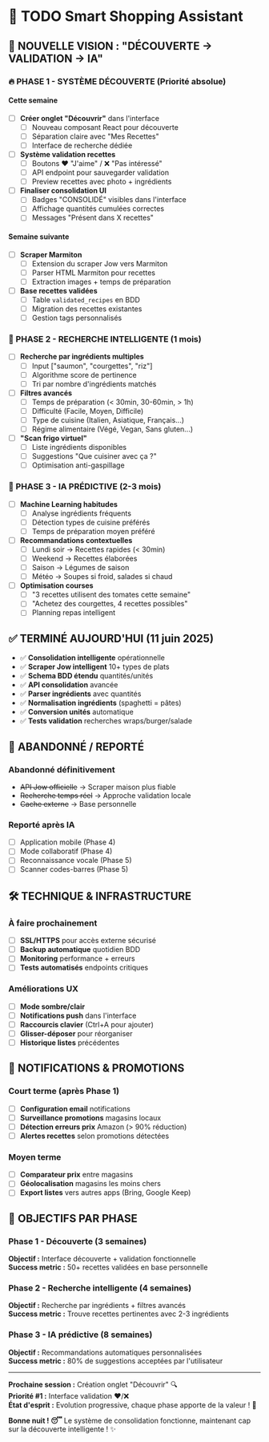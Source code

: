 # 📝 TODO Smart Shopping Assistant

## 🎯 NOUVELLE VISION : "DÉCOUVERTE → VALIDATION → IA"

### 🔥 PHASE 1 - SYSTÈME DÉCOUVERTE (Priorité absolue)

#### Cette semaine
- [ ] **Créer onglet "Découvrir"** dans l'interface
  - [ ] Nouveau composant React pour découverte
  - [ ] Séparation claire avec "Mes Recettes"
  - [ ] Interface de recherche dédiée

- [ ] **Système validation recettes** 
  - [ ] Boutons ❤️ "J'aime" / ❌ "Pas intéressé" 
  - [ ] API endpoint pour sauvegarder validation
  - [ ] Preview recettes avec photo + ingrédients

- [ ] **Finaliser consolidation UI**
  - [ ] Badges "CONSOLIDÉ" visibles dans l'interface
  - [ ] Affichage quantités cumulées correctes
  - [ ] Messages "Présent dans X recettes"

#### Semaine suivante  
- [ ] **Scraper Marmiton**
  - [ ] Extension du scraper Jow vers Marmiton
  - [ ] Parser HTML Marmiton pour recettes
  - [ ] Extraction images + temps de préparation

- [ ] **Base recettes validées**
  - [ ] Table `validated_recipes` en BDD
  - [ ] Migration des recettes existantes
  - [ ] Gestion tags personnalisés

### 🧠 PHASE 2 - RECHERCHE INTELLIGENTE (1 mois)

- [ ] **Recherche par ingrédients multiples**
  - [ ] Input ["saumon", "courgettes", "riz"]
  - [ ] Algorithme score de pertinence
  - [ ] Tri par nombre d'ingrédients matchés

- [ ] **Filtres avancés**
  - [ ] Temps de préparation (< 30min, 30-60min, > 1h)
  - [ ] Difficulté (Facile, Moyen, Difficile)
  - [ ] Type de cuisine (Italien, Asiatique, Français...)
  - [ ] Régime alimentaire (Végé, Vegan, Sans gluten...)

- [ ] **"Scan frigo virtuel"**
  - [ ] Liste ingrédients disponibles
  - [ ] Suggestions "Que cuisiner avec ça ?"
  - [ ] Optimisation anti-gaspillage

### 🤖 PHASE 3 - IA PRÉDICTIVE (2-3 mois)

- [ ] **Machine Learning habitudes**
  - [ ] Analyse ingrédients fréquents
  - [ ] Détection types de cuisine préférés
  - [ ] Temps de préparation moyen préféré

- [ ] **Recommandations contextuelles**
  - [ ] Lundi soir → Recettes rapides (< 30min)
  - [ ] Weekend → Recettes élaborées
  - [ ] Saison → Légumes de saison
  - [ ] Météo → Soupes si froid, salades si chaud

- [ ] **Optimisation courses**
  - [ ] "3 recettes utilisent des tomates cette semaine"
  - [ ] "Achetez des courgettes, 4 recettes possibles"
  - [ ] Planning repas intelligent

## ✅ TERMINÉ AUJOURD'HUI (11 juin 2025)
- ✅ **Consolidation intelligente** opérationnelle
- ✅ **Scraper Jow intelligent** 10+ types de plats
- ✅ **Schema BDD étendu** quantités/unités
- ✅ **API consolidation** avancée
- ✅ **Parser ingrédients** avec quantités
- ✅ **Normalisation ingrédients** (spaghetti = pâtes)
- ✅ **Conversion unités** automatique
- ✅ **Tests validation** recherches wraps/burger/salade

## 🚫 ABANDONNÉ / REPORTÉ

### Abandonné définitivement
- ~~API Jow officielle~~ → Scraper maison plus fiable
- ~~Recherche temps réel~~ → Approche validation locale
- ~~Cache externe~~ → Base personnelle 

### Reporté après IA
- [ ] Application mobile (Phase 4)
- [ ] Mode collaboratif (Phase 4) 
- [ ] Reconnaissance vocale (Phase 5)
- [ ] Scanner codes-barres (Phase 5)

## 🛠️ TECHNIQUE & INFRASTRUCTURE

### À faire prochainement
- [ ] **SSL/HTTPS** pour accès externe sécurisé
- [ ] **Backup automatique** quotidien BDD
- [ ] **Monitoring** performance + erreurs
- [ ] **Tests automatisés** endpoints critiques

### Améliorations UX
- [ ] **Mode sombre/clair** 
- [ ] **Notifications push** dans l'interface
- [ ] **Raccourcis clavier** (Ctrl+A pour ajouter)
- [ ] **Glisser-déposer** pour réorganiser
- [ ] **Historique listes** précédentes

## 📧 NOTIFICATIONS & PROMOTIONS

### Court terme (après Phase 1)
- [ ] **Configuration email** notifications
- [ ] **Surveillance promotions** magasins locaux
- [ ] **Détection erreurs prix** Amazon (> 90% réduction)
- [ ] **Alertes recettes** selon promotions détectées

### Moyen terme  
- [ ] **Comparateur prix** entre magasins
- [ ] **Géolocalisation** magasins les moins chers
- [ ] **Export listes** vers autres apps (Bring, Google Keep)

## 🎯 OBJECTIFS PAR PHASE

### Phase 1 - Découverte (3 semaines)
**Objectif :** Interface découverte + validation fonctionnelle  
**Success metric :** 50+ recettes validées en base personnelle

### Phase 2 - Recherche intelligente (4 semaines)
**Objectif :** Recherche par ingrédients + filtres avancés  
**Success metric :** Trouve recettes pertinentes avec 2-3 ingrédients

### Phase 3 - IA prédictive (8 semaines)  
**Objectif :** Recommandations automatiques personnalisées  
**Success metric :** 80% de suggestions acceptées par l'utilisateur

---

**Prochaine session :** Création onglet "Découvrir" 🔍  
**Priorité #1 :** Interface validation ❤️/❌  
**État d'esprit :** Evolution progressive, chaque phase apporte de la valeur ! 🚀

**Bonne nuit ! 😴** Le système de consolidation fonctionne, maintenant cap sur la découverte intelligente ! ✨
